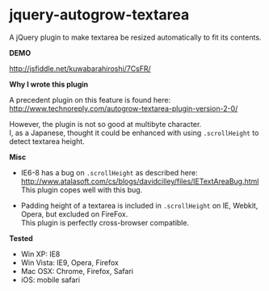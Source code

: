 jquery-autogrow-textarea
========================

A jQuery plugin to make textarea be resized automatically to fit its contents.

**DEMO**

http://jsfiddle.net/kuwabarahiroshi/7CsFR/

**Why I wrote this plugin**

A precedent plugin on this feature is found here:  
http://www.technoreply.com/autogrow-textarea-plugin-version-2-0/

However, the plugin is not so good at multibyte character.  
I, as a Japanese, thought it could be enhanced with using `.scrollHeight` to detect textarea height.

**Misc**

 * IE6-8 has a bug on `.scrollHeight` as described here:  
   http://www.atalasoft.com/cs/blogs/davidcilley/files/IETextAreaBug.html  
   This plugin copes well with this bug.

 * Padding height of a textarea is included in `.scrollHeight` on IE, Webkit, Opera, but excluded on FireFox.  
   This plugin is perfectly cross-browser compatible.

**Tested**

 * Win XP: IE8
 * Win Vista: IE9, Opera, Firefox
 * Mac OSX: Chrome, Firefox, Safari
 * iOS: mobile safari
